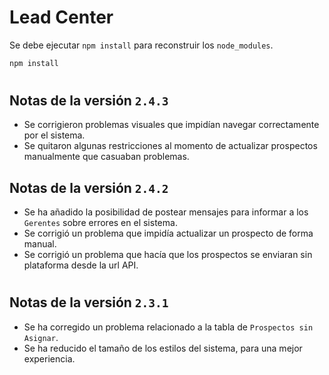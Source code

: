 # Lead Center

Se debe ejecutar ```npm install``` para reconstruir los ```node_modules```.

```bash
npm install
```

#

## Notas de la versión ```2.4.3```
* Se corrigieron problemas visuales que impidían navegar correctamente por el sistema.
* Se quitaron algunas restricciones al momento de actualizar prospectos manualmente que casuaban problemas.

## Notas de la versión ```2.4.2```
* Se ha añadido la posibilidad de postear mensajes para informar a los ```Gerentes``` sobre errores en el sistema.
* Se corrigió un problema que impidía actualizar un prospecto de forma manual.
* Se corrigió un problema que hacía que los prospectos se enviaran sin plataforma desde la url API.

#

## Notas de la versión ```2.3.1```
* Se ha corregido un problema relacionado a la tabla de ```Prospectos sin Asignar```.
* Se ha reducido el tamaño de los estilos del sistema, para una mejor experiencia.